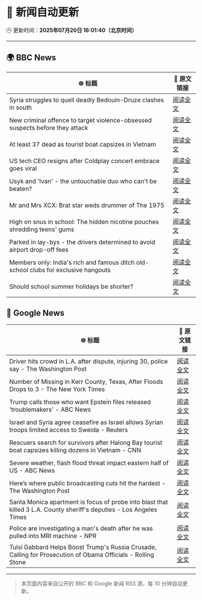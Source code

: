 # 🧠 新闻自动更新

🕒 更新时间：**2025年07月20日 16:01:40（北京时间）**

---

## 🌍 BBC News

| 🌐 标题 | 🔗 原文链接 |
|--------|-------------|
| Syria struggles to quell deadly Bedouin-Druze clashes in south | [阅读全文](https://www.bbc.com/news/articles/c0m87d4p9gvo) |
| New criminal offence to target violence-obsessed suspects before they attack | [阅读全文](https://www.bbc.com/news/articles/c9w14yjw8x0o) |
| At least 37 dead as tourist boat capsizes in Vietnam | [阅读全文](https://www.bbc.com/news/articles/c5ypd6vr4e7o) |
| US tech CEO resigns after Coldplay concert embrace goes viral | [阅读全文](https://www.bbc.com/news/articles/cx20z3ykd9ro) |
| Usyk and 'Ivan' - the untouchable duo who can't be beaten? | [阅读全文](https://www.bbc.com/sport/bowls/articles/c86gx7z59l2o) |
| Mr and Mrs XCX: Brat star weds drummer of The 1975 | [阅读全文](https://www.bbc.com/news/articles/cwygznx573wo) |
| High on snus in school: The hidden nicotine pouches shredding teens' gums | [阅读全文](https://www.bbc.com/news/articles/c9395ywzg73o) |
| Parked in lay-bys - the drivers determined to avoid airport drop-off fees | [阅读全文](https://www.bbc.com/news/articles/cd78lee2enpo) |
| Members only: India's rich and famous ditch old-school clubs for exclusive hangouts | [阅读全文](https://www.bbc.com/news/articles/cx2nwp9z39lo) |
| Should school summer holidays be shorter? | [阅读全文](https://www.bbc.com/news/articles/cp82x4709n0o) |

## 📰 Google News

| 🌐 标题 | 🔗 原文链接 |
|--------|-------------|
| Driver hits crowd in L.A. after dispute, injuring 30, police say - The Washington Post | [阅读全文](https://news.google.com/rss/articles/CBMijAFBVV95cUxPeDNOeDd3cXdiQjhGV0VOdkNKbmtSN1JveEYxWnRiNzhpODNBOHJlTkJvcW8wcDRnbnZzQ2RYY21CS1dRM1FMNzI0N2gtcngtUVdLdFpYUDNJa3VNREJnTEhmRUJwbjJobjV1ekpOak81V0NabFRRSE1QeHp5VE9SaVNKQXRBRHZaYWVDQQ?oc=5) |
| Number of Missing in Kerr County, Texas, After Floods Drops to 3 - The New York Times | [阅读全文](https://news.google.com/rss/articles/CBMigAFBVV95cUxPVlZaZ0VMRnpmSGtpekhZSHB3enVJUnR6NjA4WXJfb0ZZNE5CUDJ4UFp2VGkzd1FnZUZKTklhWGd2a1pBTGZPWlE3Zm5fT1BjQzBxUHZDaFFGdk5WZU5kQjNxMGs1N2tjYnJtZXZFdWNpSnNSVjVNSzZ2cEUtUWQyRg?oc=5) |
| Trump calls those who want Epstein files released 'troublemakers' - ABC News | [阅读全文](https://news.google.com/rss/articles/CBMimAFBVV95cUxNdGNaSlkzTktaem9SY0NMTkRuSXZuM1ZGeWRDaXdTMUlOM01GR1FYQUh4UzNNeWtFS1c4V2haOGpzNUN0UlRVY0NoeGR3RFdlMFFPWnJLam9BQTRDS0xOSkhPUlo1VmR6ckpvTFNpbGZwdDJDZEFjaU5ZbHF2MlFZZW9ZaEpmaVYtUGdzX2JCNDdvNGFmRENtTNIBngFBVV95cUxOdWd3anRVQTh3cUFwZmNTUmFQTDFwSHZRbGMyS2QxZkZ3bW9WUjRDSjhhQmcxaUR4THZvVDBxZEJ0akhkTXhLWEdrRldHbmt0MVJ1OFNITFpyMnlBMWFxSDR2UlJxYjI1WlJKak12RG1xU2k4YlpMVXEyT1ZPU01LS3pzQ1J2SFlxSEoxTm9Iem5vQWNiam9XUWI3VHJuZw?oc=5) |
| Israel and Syria agree ceasefire as Israel allows Syrian troops limited access to Sweida - Reuters | [阅读全文](https://news.google.com/rss/articles/CBMizAFBVV95cUxOZEt1U3FTMTFVbTVYaTMzb0NCMXk5MjF1UWd6a3paVkNFd0RHV05hSFM4MDNYa3NVRUhvRndUS2VKZDNab29LZzZweUhJU0hMcndRUnF4QTZrSW81bEFaazdyenJXVm0yNXRkcy12VU16MmFDVWVScnIwWjBmSXJwNmhBMk41YWFwUzdGT0w3SkE1UlZwYkFYaW9RU1Y3QWxEMWM2ZWpnU3lybFhYeEw3Uk1VdFpoVFI1MGVlNXFYbU82VHRJRjlUR3M4TDA?oc=5) |
| Rescuers search for survivors after Halong Bay tourist boat capsizes killing dozens in Vietnam - CNN | [阅读全文](https://news.google.com/rss/articles/CBMifEFVX3lxTFBoOFQxd254VlRpOGtmSGRtUzgxZWlLQlpZOWszNnljMHR0VmNzdEVIRmMxbXVzczhVSmNyVTJsLUxIMTRGMGE1WHl0YzBKSHZyNHlBa1RBYUJxTjJJeWstRGVkT01VODlvLVNfODFQNlBNU0xYVUs3U2lzRXU?oc=5) |
| Severe weather, flash flood threat impact eastern half of US - ABC News | [阅读全文](https://news.google.com/rss/articles/CBMiogFBVV95cUxOT3pIbUc4WnJnWVVfa3RKSEZ3XzFlZmlfS0thWGtEWkJFMURGc2l6TXZLMnM3VXAwVHR6N1lKTDl6b2UxaklSbHhGNTlFOUU5dDZpdGdhZUszUlZrakI4Rkg1VEhCa1J4dlJuZ3dHcWhmYkt1S3pnbU9TMWs1R0stbGh4Z0dEQkZBMHpoMXUyU0hmdWd2REZSOVozWVJIZUF5RUHSAacBQVVfeXFMUFp4Zk5ScmVCRHVMT0U1VnNudUl1U0RXdUFXX3VfUWlwQWsxVXdpMkJZMHhpSFRxbGNRVDI0akhtVTdsYzBQTU11bF9HdWZNazRDYmV6TmVocW4tcVpMRERZT1c0X1lnTjhXTThFejVjUnA2LXZKNEg1c0FZeVZuVkpPcXNKUUZaWHBXdWRmbVFTVWVSb0U4VHNqUWJ3U3prNFRKdGNPeUk?oc=5) |
| Here’s where public broadcasting cuts hit the hardest - The Washington Post | [阅读全文](https://news.google.com/rss/articles/CBMif0FVX3lxTE5ja0ZSMVgxbXZ6T1RlZENBanRCSHdQY0Q1MlEtOUJtZktJWW5fLVM4U0h6YnVfRFdsNl9Hay1FOEN2M3B4dmxMZm5VVUpUbXhic0NHU1ltc040czRfMU5YOFpGZG9QT0pDSzA5T3pzdGZ1VUNmdUNNZXNaWVZoa1U?oc=5) |
| Santa Monica apartment is focus of probe into blast that killed 3 L.A. County sheriff's deputies - Los Angeles Times | [阅读全文](https://news.google.com/rss/articles/CBMizwFBVV95cUxNcjhLMXo2bzQ0TTlvQXJHRllOYW1sNWFpUEtVTHdlYmgtbVJaQWFkWWxhSlVCWWRaWEhGM18zbXQ3U2lFdGpYWFotOXhQYi1rUjJNWlR5am1haTI5UWZuYS11X0k3aDZQZVV1b184TldjTm9rbGs2M3pZb2NwNVY2ZmktcThvVGF0dUI3dUJXaEl5NW9TV2RYWC1NR0pUNWdxdmlxNXFNeTdmeHJPeGNoOG1vRUptZFBSMmxxZFVTbHdqaVZlMXgtcVF4c0dXaWc?oc=5) |
| Police are investigating a man's death after he was pulled into MRI machine - NPR | [阅读全文](https://news.google.com/rss/articles/CBMigAFBVV95cUxPeGpFYUVCb1h5WHRHU3B1cnJTSE1oUGc3cTR3OU9Tb1doQmZSS1plZDNzTlVXdHhfSXdJenpFZVB6Vi1QLUJ3bk5wSXZYYlc0SzdRRmFPakZJZ2Q4T3plYWZ3VVlxbzdDU3RCTnM5WW5uVVdLbENtRUNrb0NGWVRvTA?oc=5) |
| Tulsi Gabbard Helps Boost Trump's Russia Crusade, Calling for Prosecution of Obama Officials - Rolling Stone | [阅读全文](https://news.google.com/rss/articles/CBMiugFBVV95cUxQWnVqZXpoOGw5emFQZFYxZmRvNUhuXzdIeE9RYzZ1aklPS3FUdDJZMk5IMTM1V1Z3TjJfTE5PZ0hPWHQ3ckFFbU5Jb2hkTUxnVU85ejRtSC1mMG5jWnZHdkROb2UzSnJpN1p5b2laYWw4U0M4b3o2SGVTZEt5R2VNMlo4VUlqcHZRM3p5dkE3OFRMZ3p5bno4VDZsdEhIMGQwNkQ3Z2tPeTZ1UmlwVTlacGg1UVBNYkJha0E?oc=5) |

---
> 本页面内容来自公开的 BBC 和 Google 新闻 RSS 源，每 10 分钟自动更新。